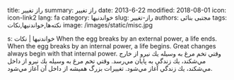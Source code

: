 title: راز تغییر
summary: راز تغییر
date: 2013-6-22
modified: 2018-08-01
icon:  icon-link2
lang: fa
category: خواندنیها
slug: راز-تغییر
authors: مجتبی بنائی
tags: نکته‌ها,خواندنیها,نکات
image: /images/static/misc.jpg

s: خواندنیها | نکات When the egg breaks by an external power, a life ends.  When the egg breaks by an internal power, a life begins.  Great changes always begin with that internal power.      وقتي تخم مرغ به وسيله يك نيرو از خارج مي‌شكند، يك زندگي به پايان مي‌رسد.  وقتي تخم مرغ به وسيله يك نيرو از داخل مي‌شكند، يك زندگي آغاز مي‌شود.  تغييرات بزرگ هميشه از داخل آن آغاز مي‌شود.